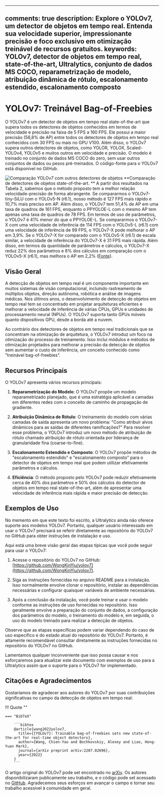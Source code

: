 ______________________________________________________________________

## comments: true description: Explore o YOLOv7, um detector de objetos em tempo real. Entenda sua velocidade superior, impressionante precisão e foco exclusivo em otimização treinável de recursos gratuitos. keywords: YOLOv7, detector de objetos em tempo real, state-of-the-art, Ultralytics, conjunto de dados MS COCO, reparametrização de modelo, atribuição dinâmica de rótulo, escalonamento estendido, escalonamento composto

# YOLOv7: Treinável Bag-of-Freebies

O YOLOv7 é um detector de objetos em tempo real state-of-the-art que supera todos os detectores de objetos conhecidos em termos de velocidade e precisão na faixa de 5 FPS a 160 FPS. Ele possui a maior precisão (56,8% de AP) entre todos os detectores de objetos em tempo real conhecidos com 30 FPS ou mais no GPU V100. Além disso, o YOLOv7 supera outros detectores de objetos, como YOLOR, YOLOX, Scaled-YOLOv4, YOLOv5 e muitos outros em velocidade e precisão. O modelo é treinado no conjunto de dados MS COCO do zero, sem usar outros conjuntos de dados ou pesos pré-treinados. O código-fonte para o YOLOv7 está disponível no GitHub.

![Comparação YOLOv7 com outros detectores de objetos](https://github.com/ultralytics/ultralytics/assets/26833433/5e1e0420-8122-4c79-b8d0-2860aa79af92) \*\*Comparação de detectores de objetos state-of-the-art. \*\* A partir dos resultados na Tabela 2, sabemos que o método proposto tem a melhor relação velocidade-precisão de forma abrangente. Se compararmos o YOLOv7-tiny-SiLU com o YOLOv5-N (r6.1), nosso método é 127 FPS mais rápido e 10,7% mais preciso em AP. Além disso, o YOLOv7 tem 51,4% de AP em uma taxa de quadros de 161 FPS, enquanto o PPYOLOE-L com o mesmo AP tem apenas uma taxa de quadros de 78 FPS. Em termos de uso de parâmetros, o YOLOv7 é 41% menor do que o PPYOLOE-L. Se compararmos o YOLOv7-X com uma velocidade de inferência de 114 FPS com o YOLOv5-L (r6.1) com uma velocidade de inferência de 99 FPS, o YOLOv7-X pode melhorar o AP em 3,9%. Se o YOLOv7-X for comparado com o YOLOv5-X (r6.1) de escala similar, a velocidade de inferência do YOLOv7-X é 31 FPS mais rápida. Além disso, em termos da quantidade de parâmetros e cálculos, o YOLOv7-X reduz 22% dos parâmetros e 8% dos cálculos em comparação com o YOLOv5-X (r6.1), mas melhora o AP em 2,2% ([Fonte](https://arxiv.org/pdf/2207.02696.pdf)).

## Visão Geral

A detecção de objetos em tempo real é um componente importante em muitos sistemas de visão computacional, incluindo rastreamento de múltiplos objetos, direção autônoma, robótica e análise de imagens médicas. Nos últimos anos, o desenvolvimento de detecção de objetos em tempo real tem se concentrado em projetar arquiteturas eficientes e melhorar a velocidade de inferência de várias CPUs, GPUs e unidades de processamento neural (NPUs). O YOLOv7 suporta tanto GPUs móveis quanto dispositivos GPU, desde a borda até a nuvem.

Ao contrário dos detectores de objetos em tempo real tradicionais que se concentram na otimização de arquitetura, o YOLOv7 introduz um foco na otimização do processo de treinamento. Isso inclui módulos e métodos de otimização projetados para melhorar a precisão da detecção de objetos sem aumentar o custo de inferência, um conceito conhecido como "treinável bag-of-freebies".

## Recursos Principais

O YOLOv7 apresenta vários recursos principais:

1. **Reparametrização do Modelo**: O YOLOv7 propõe um modelo reparametrizado planejado, que é uma estratégia aplicável a camadas em diferentes redes com o conceito de caminho de propagação de gradiente.

2. **Atribuição Dinâmica de Rótulo**: O treinamento do modelo com várias camadas de saída apresenta um novo problema: "Como atribuir alvos dinâmicos para as saídas de diferentes ramificações?" Para resolver esse problema, o YOLOv7 introduz um novo método de atribuição de rótulo chamado atribuição de rótulo orientada por liderança de granularidade fina (coarse-to-fine).

3. **Escalonamento Estendido e Composto**: O YOLOv7 propõe métodos de "escalonamento estendido" e "escalonamento composto" para o detector de objetos em tempo real que podem utilizar efetivamente parâmetros e cálculos.

4. **Eficiência**: O método proposto pelo YOLOv7 pode reduzir efetivamente cerca de 40% dos parâmetros e 50% dos cálculos do detector de objetos em tempo real state-of-the-art, além de apresentar uma velocidade de inferência mais rápida e maior precisão de detecção.

## Exemplos de Uso

No memento em que este texto foi escrito, a Ultralytics ainda não oferece suporte aos modelos YOLOv7. Portanto, qualquer usuário interessado em usar o YOLOv7 precisará se referir diretamente ao repositório do YOLOv7 no GitHub para obter instruções de instalação e uso.

Aqui está uma breve visão geral das etapas típicas que você pode seguir para usar o YOLOv7:

1. Acesse o repositório do YOLOv7 no GitHub: [https://github.com/WongKinYiu/yolov7](https://github.com/WongKinYiu/yolov7).

2. Siga as instruções fornecidas no arquivo README para a instalação. Isso normalmente envolve clonar o repositório, instalar as dependências necessárias e configurar quaisquer variáveis de ambiente necessárias.

3. Após a conclusão da instalação, você pode treinar e usar o modelo conforme as instruções de uso fornecidas no repositório. Isso geralmente envolve a preparação do conjunto de dados, a configuração dos parâmetros do modelo, o treinamento do modelo e, em seguida, o uso do modelo treinado para realizar a detecção de objetos.

Observe que as etapas específicas podem variar dependendo do caso de uso específico e do estado atual do repositório do YOLOv7. Portanto, é altamente recomendável consultar diretamente as instruções fornecidas no repositório do YOLOv7 no GitHub.

Lamentamos qualquer inconveniente que isso possa causar e nos esforçaremos para atualizar este documento com exemplos de uso para a Ultralytics assim que o suporte para o YOLOv7 for implementado.

## Citações e Agradecimentos

Gostaríamos de agradecer aos autores do YOLOv7 por suas contribuições significativas no campo da detecção de objetos em tempo real:

!!! Quote ""

````
=== "BibTeX"

    ```bibtex
    @article{wang2022yolov7,
      title={{YOLOv7}: Trainable bag-of-freebies sets new state-of-the-art for real-time object detectors},
      author={Wang, Chien-Yao and Bochkovskiy, Alexey and Liao, Hong-Yuan Mark},
      journal={arXiv preprint arXiv:2207.02696},
      year={2022}
    }
    ```
````

O artigo original do YOLOv7 pode set encontrado no [arXiv](https://arxiv.org/pdf/2207.02696.pdf). Os autores disponibilizaram publicamente seu trabalho, e o código pode set acessado no [GitHub](https://github.com/WongKinYiu/yolov7). Agradecemos seus esforços em avançar o campo e tornar seu trabalho acessível à comunidade em geral.
